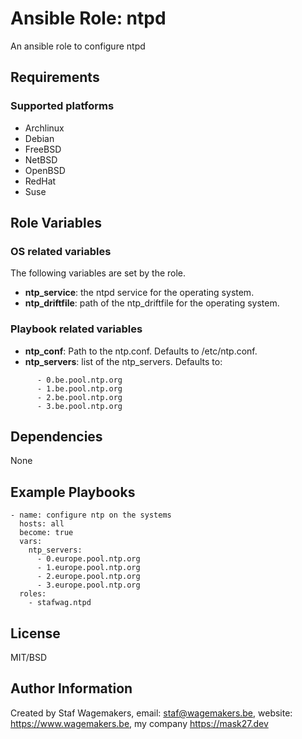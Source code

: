 # Ansible Role: ntpd

An ansible role to configure ntpd

## Requirements

### Supported platforms

* Archlinux
* Debian
* FreeBSD
* NetBSD
* OpenBSD
* RedHat
* Suse

## Role Variables
### OS related variables

The following variables are set by the role.

* **ntp_service**: the ntpd service for the operating system.
* **ntp_driftfile**: path of the ntp_driftfile for the operating system.

### Playbook related variables

* **ntp_conf**: Path to the ntp.conf. Defaults to /etc/ntp.conf.
* **ntp_servers**: list of the ntp_servers.
  Defaults to:
```
      - 0.be.pool.ntp.org
      - 1.be.pool.ntp.org
      - 2.be.pool.ntp.org
      - 3.be.pool.ntp.org
```

## Dependencies

None

## Example Playbooks

```
- name: configure ntp on the systems
  hosts: all
  become: true
  vars:
    ntp_servers:
      - 0.europe.pool.ntp.org
      - 1.europe.pool.ntp.org
      - 2.europe.pool.ntp.org
      - 3.europe.pool.ntp.org
  roles:
    - stafwag.ntpd
```

## License

MIT/BSD

## Author Information

Created by Staf Wagemakers, email: staf@wagemakers.be, website: https://www.wagemakers.be, my company https://mask27.dev

